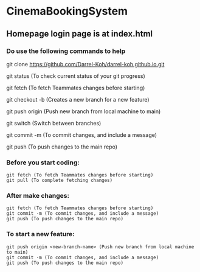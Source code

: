 ﻿# CinemaBookingSystem

## Homepage login page is at index.html


### Do use the following commands to help

git clone https://github.com/Darrel-Koh/darrel-koh.github.io.git

git status (To check current status of your git progress)

git fetch (To fetch Teammates changes before starting)

git checkout -b <new-branch-name> (Creates a new branch for a new feature)

git push origin <new-branch-name> (Push new branch from local machine to main)

git switch <file-name> (Switch between branches)

git commit -m (To commit changes, and include a message)

git push (To push changes to the main repo)


### Before you start coding:
```git status (To check current status of your git progress)
git fetch (To fetch Teammates changes before starting)
git pull (To complete fetching changes)
```

### After make changes:
```git status (To check current status of your git progress)
git fetch (To fetch Teammates changes before starting)
git commit -m (To commit changes, and include a message)
git push (To push changes to the main repo)
```

### To start a new feature:
```git checkout -b <new-branch-name> (Creates a new branch for a new feature)
git push origin <new-branch-name> (Push new branch from local machine to main)
git commit -m (To commit changes, and include a message)
git push (To push changes to the main repo)
```
